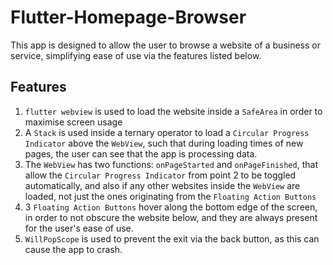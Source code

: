 # Flutter-Homepage-Browser

This app is designed to allow the user to browse a website of a business or service, simplifying ease of use via the features listed below.


## Features

1. ```flutter webview``` is used to load the website inside a ```SafeArea``` in order to maximise screen usage
2. A ```Stack``` is used inside a ternary operator to load a ```Circular Progress Indicator``` above the ```WebView```, such that during loading times of new pages, the user can see that the app is processing data.
3. The ```WebView``` has two functions: ```onPageStarted``` and ```onPageFinished```, that allow the ```Circular Progress Indicator``` from point 2 to be toggled automatically, and also if any other websites inside the ```WebView``` are loaded, not just the ones originating from the ```Floating Action Buttons```
4. 3 ```Floating Action Buttons``` hover along the bottom edge of the screen, in order to not obscure the website below, and they are always present for the user's ease of use.
5. ```WillPopScope``` is used to prevent the exit via the back button, as this can cause the app to crash.
